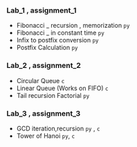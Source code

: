 ### Lab_1 , assignment_1

- Fibonacci \_ recursion , memorization `py`
- Fibonacci \_ in constant time `py`
- Infix to postfix conversion `py`
- Postfix Calculation `py`

### Lab_2 , assignment_2

- Circular Queue `c`
- Linear Queue (Works on FIFO) `c`
- Tail recursion Factorial `py`

### Lab_3 , assignment_3

- GCD iteration,recursion `py` , `c`
- Tower of Hanoi `py`, `c`
